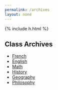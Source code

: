 ```yaml
---
permalink: /archives
layout: none
---
```

<html>
<head>
  <meta name="viewport" content="width=device-width, initial-scale=1, shrink-to-fit=no">
  <script src="https://code.jquery.com/jquery-3.2.1.slim.min.js" integrity="sha384-KJ3o2DKtIkvYIK3UENzmM7KCkRr/rE9/Qpg6aAZGJwFDMVNA/GpGFF93hXpG5KkN" crossorigin="anonymous"></script>
  <script src="https://cdnjs.cloudflare.com/ajax/libs/popper.js/1.12.9/umd/popper.min.js" integrity="sha384-ApNbgh9B+Y1QKtv3Rn7W3mgPxhU9K/ScQsAP7hUibX39j7fakFPskvXusvfa0b4Q" crossorigin="anonymous"></script>
  <script src="https://maxcdn.bootstrapcdn.com/bootstrap/4.0.0/js/bootstrap.min.js" integrity="sha384-JZR6Spejh4U02d8jOt6vLEHfe/JQGiRRSQQxSfFWpi1MquVdAyjUar5+76PVCmYl" crossorigin="anonymous"></script>
  <link rel="stylesheet" href="https://stackpath.bootstrapcdn.com/bootstrap/4.5.2/css/bootstrap.min.css" integrity="sha384-JcKb8q3iqJ61gNV9KGb8thSsNjpSL0n8PARn9HuZOnIxN0hoP+VmmDGMN5t9UJ0Z" crossorigin="anonymous">
  <link rel="stylesheet" href="style-archives.css">
</head>
<body>

  {% include h.html %}

  <h2>Class Archives</h2>
  
  <ul class="nav flex-column col-6">
    <li class="nav-item bg-dark redirect">
      <a class="nav-link vertical-link" href="Archives/French">French</a>
    </li>
    <li class="nav-item bg-dark redirect">
      <a class="nav-link vertical-link" href="Archives/English">English</a>
    </li>
    <li class="nav-item bg-dark redirect">
      <a class="nav-link vertical-link" href="Archives/Math">Math</a>
    </li>
    <li class="nav-item bg-dark redirect">
      <a class="nav-link vertical-link" href="Archives/History">History</a>
    </li>
    <li class="nav-item bg-dark redirect">
      <a class="nav-link vertical-link" href="Archives/Geography">Geography</a>
    </li>
    <li class="nav-item bg-dark redirect">
      <a class="nav-link vertical-link" href="Archives/Philosophy">Philosophy</a>
    </li>
  </ul>
  
</body>
</html>
